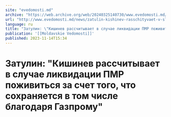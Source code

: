 ```yaml
---
site: "evedomosti.md"
archive: "https://web.archive.org/web/20240325140730/www.evedomosti.md/news/zatulin-kishinev-rasschityvaet-v-sluchae-likvidacii-pmr-pozh"
url: "http://www.evedomosti.md/news/zatulin-kishinev-rasschityvaet-v-sluchae-likvidacii-pmr-pozh"
language: ru
title: "Затулин: \"Кишинев рассчитывает в случае ликвидации ПМР поживиться за счет того, что сохраняется в том числе благодаря Газпрому\""
publication: '[[Moldavskie Vedomosti]]'
published: 2023-11-14T15:34
---
```


# Затулин: "Кишинев рассчитывает в случае ликвидации ПМР поживиться за счет того, что сохраняется в том числе благодаря Газпрому"

